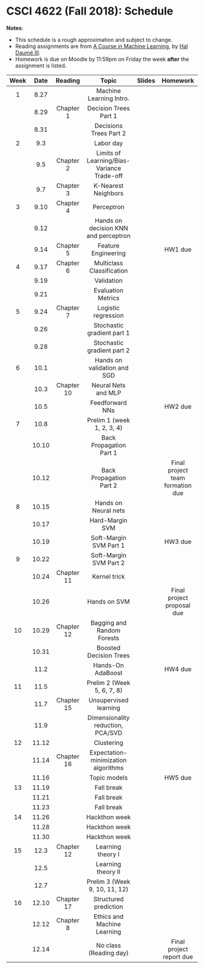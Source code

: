 # CSCI 4622 (Fall 2018): Schedule

**Notes**:

- This schedule is a rough approximation and subject to change.
- Reading assignments are from [A Course in Machine Learning](http://ciml.info/), by [Hal Daumé III](http://hal3.name/).
- Homework is due on Moodle by 11:59pm on Friday the week **after** the assignment is listed.


| Week   | Date         | Reading      |                   Topic               	   | Slides      | Homework   | 
|:------:|:------------:| :-----------:| :----------------------------------------:|:-----------:|:----------:|
| 1 | 8.27 |  | Machine Learning Intro.  | | |
| | 8.29 | Chapter 1 | Decision Trees Part 1 | | |
| | 8.31 | | Decisions Trees Part 2 | | |
| 2 | 9.3 |  | Labor day | | |
| | 9.5 | Chapter 2 | Limits of Learning/Bias-Variance Trade-off | | |
| | 9.7 |  Chapter 3 | K-Nearest Neighbors | | |
| 3 | 9.10 | Chapter 4 |Perceptron  | | |
| | 9.12 |  | Hands on decision KNN and perceptron | |  |
| | 9.14 | Chapter 5 | Feature Engineering | | HW1 due |
| 4 | 9.17 | Chapter 6  | Multiclass Classification | | |
| | 9.19 | | Validation  | | |
| | 9.21 | | Evaluation Metrics  | | |
| 5 | 9.24 | Chapter 7 | Logistic regression | | |
| | 9.26 | | Stochastic gradient part 1 | |
| | 9.28 | | Stochastic gradient part 2 | |  |
| 6 | 10.1 | |   Hands on validation and SGD | | |
| | 10.3 | Chapter 10 | Neural Nets and MLP | | |
| | 10.5 | | Feedforward NNs	 | | HW2 due |
| 7 | 10.8 | | Prelim 1 (week 1, 2, 3, 4) | | |
| | 10.10 | | Back Propagation Part 1 | | |
| | 10.12 | | Back Propagation Part 2 | | Final project team formation due|
| 8 | 10.15 | | Hands on Neural nets	 | | |
| | 10.17 |  | Hard-Margin SVM | | |
| | 10.19 | | Soft-Margin SVM Part 1 | | HW3  due |
| 9 | 10.22 | | Soft-Margin SVM Part 2 | | |
| | 10.24 | Chapter 11 | Kernel trick | | |
| | 10.26 |  | Hands on SVM | | Final project proposal due |
| 10 | 10.29 | Chapter 12 | Bagging and Random Forests   | | |
| | 10.31 | | Boosted Decision Trees	| | |
| | 11.2 | | Hands-On AdaBoost | | HW4 due |
| 11 | 11.5 | | Prelim 2 (Week 5, 6, 7, 8)  | | |
| | 11.7 | Chapter 15 |  Unsupervised learning | | |
| | 11.9 | | Dimensionality reduction, PCA/SVD | |  |
| 12 | 11.12 | |  Clustering | | |
| | 11.14 | Chapter 16 | Expectation-minimization algorithms | | |
| | 11.16 | | Topic models | | HW5 due |
| 13 | 11.19 | | Fall break | | |
| | 11.21 | | Fall break | | |
| | 11.23 | | Fall break | | |
| 14 | 11.26 | | Hackthon week  | | |
| | 11.28 | | Hackthon week | | |
| | 11.30 | | Hackthon week | | |
| 15 | 12.3 | Chapter 12 | Learning theory I | | |
| | 12.5 | | Learning theory II| | |
| | 12.7 | | Prelim 3 (Week 9, 10, 11, 12) | | |
| 16 | 12.10 | Chapter 17 | Structured prediction | | |
| | 12.12 | Chapter 8 | Ethics and Machine Learning | | |
| | 12.14 | | No class (Reading day) | | Final project report due|
